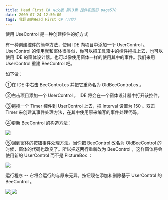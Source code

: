 ```yaml
---
title: Head First C# 中文版 第13章 控件和图形 page578
date: 2009-07-24 12:50:00
tags: 我翻译的Head First C#（习作）
---
```

使用  UseControl  是一种创建控件的好方式

  

有一种创建控件的简单方法，使用  IDE  向项目中添加一个  UserControl  。  UserControl
的使用就和窗体很类似，你可以把工具箱中的控件拖拽上去，也可以使用  IDE  的窗体设计器。也可以像使用窗体一样的使用其中的事件。我们来用
UserControl  重建  BeeControl  吧。

  

如下做：

  

①在  IDE  中右击  BeeControl.cs  并把它重命名为  OldBeeControl.cs  。

  

②右击项目添加一个  UserControl  ，  IDE  将会在一个窗体设计器中打开该控件。

  

③拖拽一个  Timer  控件到  UserControl  上去，把  Interval  设置为  150  。双击  Timer
来创建其事件处理方法，在其中使用原来编写的事件处理代码。

  

④更新  BeeControl  的构造方法：

  

![](https://p-blog.csdn.net/images/p_blog_csdn_net/cuipengfei1/EntryImages/20090724/2009-07-24_12-43-18.jpg)

⑤回到窗体的按钮事件处理方法。当你把  BeeControl  改名为  OldBeeControl  的时候，窗体的代码也改变了。所以把这两行重新改为
BeeControl  ，这样窗体将会使用新的  UserControl  而不是  PictureBox  ：

  

![](https://p-blog.csdn.net/images/p_blog_csdn_net/cuipengfei1/EntryImages/20090724/2009-07-24_12-48-15.jpg)

运行程序  \--  它将会运行的与原来无异。按钮现在添加和删除基于  UserControl  的  BeeControl  。

  



[ ![](https://profile.csdnimg.cn/5/2/5/3_cuipengfei1)
![](https://g.csdnimg.cn/static/user-reg-year/1x/11.png)
](https://blog.csdn.net/cuipengfei1)





